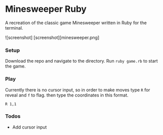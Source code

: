 # Minesweeper Ruby

A recreation of the classic game Minesweeper written in Ruby for the terminal.

![screenshot]
[screenshot][minesweeper.png]

### Setup

Download the repo and navigate to the directory. Run `ruby game.rb` to start the game.

### Play

Currently there is no cursor input, so in order to make moves type `R` for reveal and `f` to flag. then type the coordinates in this format.

`R 1,1`

### Todos

- Add cursor input
